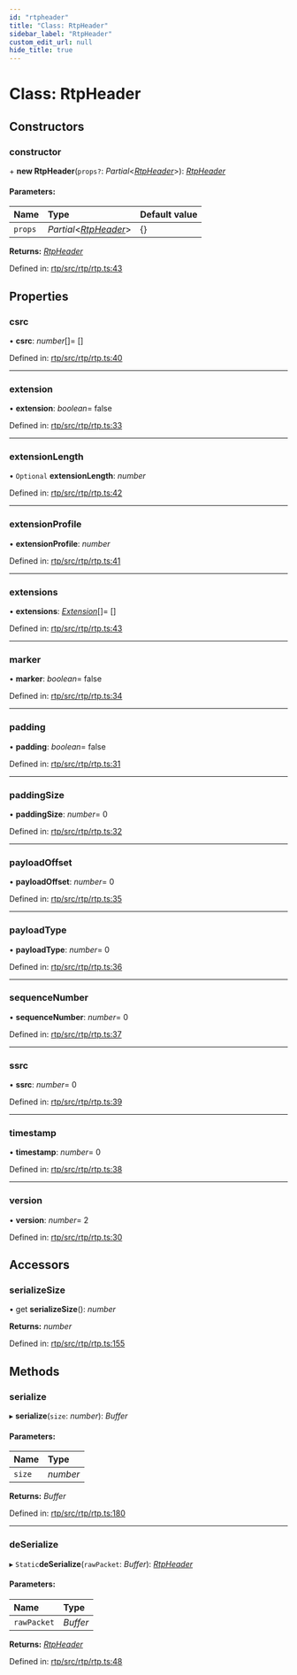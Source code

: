 ```yaml
---
id: "rtpheader"
title: "Class: RtpHeader"
sidebar_label: "RtpHeader"
custom_edit_url: null
hide_title: true
---
```


# Class: RtpHeader

## Constructors

### constructor

\+ **new RtpHeader**(`props?`: *Partial*<[*RtpHeader*](rtpheader.md)\>): [*RtpHeader*](rtpheader.md)

#### Parameters:

Name | Type | Default value |
:------ | :------ | :------ |
`props` | *Partial*<[*RtpHeader*](rtpheader.md)\> | {} |

**Returns:** [*RtpHeader*](rtpheader.md)

Defined in: [rtp/src/rtp/rtp.ts:43](https://github.com/shinyoshiaki/werift-webrtc/blob/ad4c7a5/packages/rtp/src/rtp/rtp.ts#L43)

## Properties

### csrc

• **csrc**: *number*[]= []

Defined in: [rtp/src/rtp/rtp.ts:40](https://github.com/shinyoshiaki/werift-webrtc/blob/ad4c7a5/packages/rtp/src/rtp/rtp.ts#L40)

___

### extension

• **extension**: *boolean*= false

Defined in: [rtp/src/rtp/rtp.ts:33](https://github.com/shinyoshiaki/werift-webrtc/blob/ad4c7a5/packages/rtp/src/rtp/rtp.ts#L33)

___

### extensionLength

• `Optional` **extensionLength**: *number*

Defined in: [rtp/src/rtp/rtp.ts:42](https://github.com/shinyoshiaki/werift-webrtc/blob/ad4c7a5/packages/rtp/src/rtp/rtp.ts#L42)

___

### extensionProfile

• **extensionProfile**: *number*

Defined in: [rtp/src/rtp/rtp.ts:41](https://github.com/shinyoshiaki/werift-webrtc/blob/ad4c7a5/packages/rtp/src/rtp/rtp.ts#L41)

___

### extensions

• **extensions**: [*Extension*](../modules.md#extension)[]= []

Defined in: [rtp/src/rtp/rtp.ts:43](https://github.com/shinyoshiaki/werift-webrtc/blob/ad4c7a5/packages/rtp/src/rtp/rtp.ts#L43)

___

### marker

• **marker**: *boolean*= false

Defined in: [rtp/src/rtp/rtp.ts:34](https://github.com/shinyoshiaki/werift-webrtc/blob/ad4c7a5/packages/rtp/src/rtp/rtp.ts#L34)

___

### padding

• **padding**: *boolean*= false

Defined in: [rtp/src/rtp/rtp.ts:31](https://github.com/shinyoshiaki/werift-webrtc/blob/ad4c7a5/packages/rtp/src/rtp/rtp.ts#L31)

___

### paddingSize

• **paddingSize**: *number*= 0

Defined in: [rtp/src/rtp/rtp.ts:32](https://github.com/shinyoshiaki/werift-webrtc/blob/ad4c7a5/packages/rtp/src/rtp/rtp.ts#L32)

___

### payloadOffset

• **payloadOffset**: *number*= 0

Defined in: [rtp/src/rtp/rtp.ts:35](https://github.com/shinyoshiaki/werift-webrtc/blob/ad4c7a5/packages/rtp/src/rtp/rtp.ts#L35)

___

### payloadType

• **payloadType**: *number*= 0

Defined in: [rtp/src/rtp/rtp.ts:36](https://github.com/shinyoshiaki/werift-webrtc/blob/ad4c7a5/packages/rtp/src/rtp/rtp.ts#L36)

___

### sequenceNumber

• **sequenceNumber**: *number*= 0

Defined in: [rtp/src/rtp/rtp.ts:37](https://github.com/shinyoshiaki/werift-webrtc/blob/ad4c7a5/packages/rtp/src/rtp/rtp.ts#L37)

___

### ssrc

• **ssrc**: *number*= 0

Defined in: [rtp/src/rtp/rtp.ts:39](https://github.com/shinyoshiaki/werift-webrtc/blob/ad4c7a5/packages/rtp/src/rtp/rtp.ts#L39)

___

### timestamp

• **timestamp**: *number*= 0

Defined in: [rtp/src/rtp/rtp.ts:38](https://github.com/shinyoshiaki/werift-webrtc/blob/ad4c7a5/packages/rtp/src/rtp/rtp.ts#L38)

___

### version

• **version**: *number*= 2

Defined in: [rtp/src/rtp/rtp.ts:30](https://github.com/shinyoshiaki/werift-webrtc/blob/ad4c7a5/packages/rtp/src/rtp/rtp.ts#L30)

## Accessors

### serializeSize

• get **serializeSize**(): *number*

**Returns:** *number*

Defined in: [rtp/src/rtp/rtp.ts:155](https://github.com/shinyoshiaki/werift-webrtc/blob/ad4c7a5/packages/rtp/src/rtp/rtp.ts#L155)

## Methods

### serialize

▸ **serialize**(`size`: *number*): *Buffer*

#### Parameters:

Name | Type |
:------ | :------ |
`size` | *number* |

**Returns:** *Buffer*

Defined in: [rtp/src/rtp/rtp.ts:180](https://github.com/shinyoshiaki/werift-webrtc/blob/ad4c7a5/packages/rtp/src/rtp/rtp.ts#L180)

___

### deSerialize

▸ `Static`**deSerialize**(`rawPacket`: *Buffer*): [*RtpHeader*](rtpheader.md)

#### Parameters:

Name | Type |
:------ | :------ |
`rawPacket` | *Buffer* |

**Returns:** [*RtpHeader*](rtpheader.md)

Defined in: [rtp/src/rtp/rtp.ts:48](https://github.com/shinyoshiaki/werift-webrtc/blob/ad4c7a5/packages/rtp/src/rtp/rtp.ts#L48)
